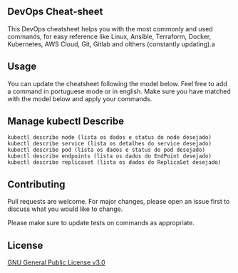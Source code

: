 ## DevOps Cheat-sheet
This DevOps cheatsheet helps you with the most commonly and used commands, for easy reference like Linux, Ansible, Terraform, Docker, Kubernetes, AWS Cloud, Git, Gitlab and olthers (constantly updating).a

## Usage
You can update the cheatsheet following the model below. Feel free to add a command in portuguese mode or in english. Make sure you have matched with the model below and apply your commands.

## Manage kubectl Describe
```
kubectl describe node (lista os dados e status do node desejado)
kubectl describe service (lista os detalhes do service desejado)
kubectl describe pod (lista os dados e status do pod desejado)
kubectl describe endpoints (lista os dados do EndPoint desejado)
kubectl describe replicaset (lista os dados do ReplicaSet desejado)
```

## Contributing
Pull requests are welcome. For major changes, please open an issue first to discuss what you would like to change.

Please make sure to update tests on commands as appropriate.

## License
[GNU General Public License v3.0](https://github.com/amaurybsouza/devops-cheatsheet/blob/main/LICENSE)
